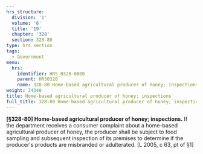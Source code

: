 ```yaml
---
hrs_structure:
  division: '1'
  volume: '6'
  title: '19'
  chapter: '328'
  section: 328-80
type: hrs_section
tags:
  - Government
menu:
  hrs:
    identifier: HRS_0328-0080
    parent: HRS0328
    name: 328-80 Home-based agricultural producer of honey; inspections
weight: 34340
title: Home-based agricultural producer of honey; inspections
full_title: 328-80 Home-based agricultural producer of honey; inspections
---
```

**[§328-80] Home-based agricultural producer of honey; inspections.** If the department receives a consumer complaint about a home-based agricultural producer of honey, the producer shall be subject to food sampling and subsequent inspection of its premises to determine if the producer's products are misbranded or adulterated. [L 2005, c 63, pt of §1]